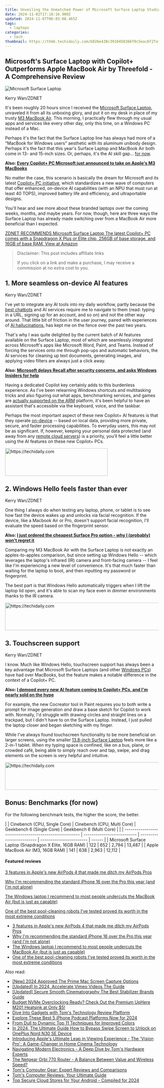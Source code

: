 ```yaml
---
title: Unveiling the Unmatched Power of Microsoft Surface Laptop Studio 2 – Why It Outshines Competitors Like MacBook Pro | ZDNet's Comprehensive Review
date: 2024-11-02T17:18:16.900Z
updated: 2024-11-07T06:03:08.465Z
tags:
  - laptops
categories:
  - tech
thumbnail: https://thmb.techidaily.com/b926e430c3910450366f0c5eac6f2faf425580bfe11541a9628c11209d7640f5.jpg
---
```


## Microsoft's Surface Laptop with Copilot+ Outperforms Apple MacBook Air by Threefold - A Comprehensive Review

![Microsoft Surface Laptop](https://www.zdnet.com/a/img/resize/2985e90d6693fc158e15c28735f12cf8ec7d956a/2024/06/19/1adda4ae-b2cd-4b9a-982c-ad3454d31208/dsc00995.jpg?auto=webp&width=1280)

Kerry Wan/ZDNET

It's been roughly 20 hours since I received the [Microsoft Surface Laptop](https://buy.geni.us/Proxy.ashx?TSID=368250&GR%5FURL=https%3A%2F%2Fwww.amazon.com%2FMicrosoft-Surface-Touchscreen-Snapdragon-Sapphire%2Fdp%2FB0CXKYTQS2%3Ftag%3Dzd-buy-button-20%26ascsubtag%3D%5F%5FCOM%5FCLICK%5FID%5F%5F%7Cc9919522-685b-4aa9-983b-c7ff321ae869%7Cdtp&dtb=1), unraveled it from all its unboxing glory, and put it on my desk in place of my trusty [M3 MacBook Air](https://www.zdnet.com/article/m3-macbook-air-review/). This morning, I practically flew through my usual apps and services like every other day, only this time, on a Windows PC instead of a Mac.

Perhaps it's the fact that the Surface Laptop line has always had more of a "MacBook for Windows users" aesthetic with its aluminum unibody design. Perhaps it's the fact that this year's Surface Laptop and MacBook Air both come in 13- and 15-inch sizes. Or, perhaps, it's the AI skill gap... [for now](https://www.zdnet.com/article/heres-every-macos-15-sequoia-feature-announced-at-wwdc-2024/).

**Also: [Every Copilot+ PC Microsoft just announced to take on Apple's M3 MacBooks](https://www.zdnet.com/article/every-copilot-pc-microsoft-just-announced-to-take-on-apples-m3-macbooks/)**

No matter the case, this scenario is basically the dream for Microsoft and its latest [Copilot+ PC initiative](https://www.zdnet.com/article/every-copilot-pc-microsoft-just-announced-to-take-on-apples-m3-macbooks/), which standardizes a new wave of computers that offer enhanced, on-device AI capabilities (with an NPU that must run at least 40 TOPS), improved battery life and efficiency, and ultraportable designs. 

You'll hear and see more about these branded laptops over the coming weeks, months, and maybe years. For now, though, here are three ways the Surface Laptop has already made switching over from a MacBook Air more beneficial than I expected.

[ZDNET RECOMMENDS Microsoft Surface Laptop The latest Copilot+ PC comes with a Snapdragon X Plus or Elite chip, 256GB of base storage, and 16GB of base RAM. View at Amazon](https://buy.geni.us/Proxy.ashx?TSID=368250&GR%5FURL=https%3A%2F%2Fwww.amazon.com%2FMicrosoft-Surface-Touchscreen-Snapdragon-Sapphire%2Fdp%2FB0CXKYTQS2%3Ftag%3Dzd-buy-button-20%26ascsubtag%3D%5F%5FCOM%5FCLICK%5FID%5F%5F%7Cc9919522-685b-4aa9-983b-c7ff321ae869%7Cdtp&dtb=1)

>  Disclaimer: This post includes affiliate links
>
>  If you click on a link and make a purchase, I may receive a commission at no extra cost to you.
>

## 1\. More seamless on-device AI features

Kerry Wan/ZDNET

I've yet to integrate any AI tools into my daily workflow, partly because the [best chatbots](https://www.zdnet.com/article/best-ai-chatbot/) and AI services require me to navigate to them (read: typing in a URL, signing up for an account, and so on) and not the other way around. That little bit of friction in the user journey, paired with experiences of [AI hallucinations](https://www.zdnet.com/article/i-tested-the-ai-gadget-that-got-the-internet-buzzing-and-it-left-me-wanting-more/), has kept me on the fence over the past two years.

That's why I was quite delighted by the current batch of AI features available on the Surface Laptop, most of which are seamlessly integrated across Microsoft's apps like Microsoft Word, Paint, and Teams. Instead of forcing the services onto me through pop-ups and automatic behaviors, the AI services for cleaning up text documents, generating images, and applying video filters are always just a click away.

**Also: [Microsoft delays Recall after security concerns, and asks Windows Insiders for help](https://www.zdnet.com/article/microsoft-delays-recall-after-security-concerns-and-asks-windows-insiders-for-help/)**

Having a dedicated Copilot key certainly adds to this burdenless experience. As I've been relearning Windows shortcuts and multitasking tricks and also figuring out what apps, benchmarking services, and games are [actually supported on the ARM](https://www.zdnet.com/article/these-new-apps-are-coming-to-windows-on-arm-and-theyre-a-big-deal/) platform, it's been helpful to have an assistant that's accessible via the keyboard, voice, and the taskbar.

Perhaps the most important aspect of these new Copilot+ AI features is that they operate [on-device](https://www.zdnet.com/article/5-top-mobile-trends-in-2024-on-device-ai-the-new-smartphone-and-more/#:~:text=to%20take%20shape.-,1.%20On%2Ddevice%20AI%20puts%20the%20%27smart%27%20in%20smartphone,-The%20new%20Samsung) \-- based on local data, providing more private, secure, and faster processing capabilities. To everyday users, this may not be as significant. If, however, keeping your personal data protected (and away from any [remote cloud servers](https://www.zdnet.com/article/ai-is-changing-cybersecurity-and-businesses-must-wake-up-to-the-threat/)) is a priority, you'll feel a little better using the AI features on these new Copilot+ PCs.

<!-- affiliate ads begin -->
<a href="https://aligracehair.sjv.io/c/5597632/2135358/19272" target="_top" id="2135358">
  <img src="//a.impactradius-go.com/display-ad/19272-2135358" border="0" alt="https://techidaily.com" width="336" height="90"/>
</a>
<img height="0" width="0" src="https://aligracehair.sjv.io/i/5597632/2135358/19272" style="position:absolute;visibility:hidden;" border="0" />
<!-- affiliate ads end -->

## 2\. Windows Hello feels faster than ever

Kerry Wan/ZDNET

One thing I always do when testing any laptop, phone, or tablet is to see how fast the device wakes up and unlocks via facial recognition. If the device, like a Macbook Air or Pro, doesn't support facial recognition, I'll evaluate the speed based on the fingerprint sensor.

**Also: [I just ordered the cheapest Surface Pro option - why I (probably) won't regret it](https://www.zdnet.com/article/i-just-ordered-the-cheapest-surface-pro-option-why-i-probably-wont-regret-it/)**

Comparing my M3 MacBook Air with the Surface Laptop is not exactly an apples-to-apples comparison, but since setting up Windows Hello -- which leverages the laptop's infrared (IR) camera and front-facing camera -- I feel like I'm experiencing a new level of convenience. It's that much faster than waiting for the laptop to boot, and then inputting my password or fingerprint. 

The best part is that Windows Hello automatically triggers when I lift the laptop lid open, and it's able to scan my face even in dimmer environments thanks to the IR camera.

<!-- affiliate ads begin -->
<a href="https://unicoeye.pxf.io/c/5597632/2134224/18498" target="_top" id="2134224">
  <img src="//a.impactradius-go.com/display-ad/18498-2134224" border="0" alt="https://techidaily.com" width="728" height="90"/>
</a>
<img height="0" width="0" src="https://unicoeye.pxf.io/i/5597632/2134224/18498" style="position:absolute;visibility:hidden;" border="0" />
<!-- affiliate ads end -->

## 3\. Touchscreen support

Kerry Wan/ZDNET

I know. Much like Windows Hello, touchscreen support has always been a key advantage that Microsoft Surface Laptops (and other [Windows PCs](https://www.zdnet.com/article/best-laptop/)) have had over MacBooks, but the feature makes a notable difference in the context of a Copilot+ PC.

**Also: [I demoed every new AI feature coming to Copilot+ PCs, and I'm nearly sold on the hype](https://www.zdnet.com/article/i-demoed-every-new-ai-feature-coming-to-copilot-pcs-and-im-nearly-sold-on-the-hype/)**

For example, the new Cocreator tool in Paint requires you to both write a prompt for image generation _and_ draw a base sketch for Copilot to work with. Normally, I'd struggle with drawing circles and straight lines on a trackpad, but I didn't have to on the Surface Laptop. Instead, I just pulled the laptop closer and began sketching with my finger. 

While I've always found touchscreen functionality to be more beneficial on larger screens, using the smaller [13.8-inch Surface Laptop](https://buy.geni.us/Proxy.ashx?TSID=368250&GR%5FURL=https%3A%2F%2Fwww.amazon.com%2FMicrosoft-Surface-Touchscreen-Snapdragon-Sapphire%2Fdp%2FB0CXKYTQS2%3Ftag%3Dzd-buy-button-20%26ascsubtag%3D%5F%5FCOM%5FCLICK%5FID%5F%5F%7Cc9919522-685b-4aa9-983b-c7ff321ae869%7Cdtp&dtb=1) feels more like a 2-in-1 tablet. When my typing space is confined, like on a bus, plane, or crowded café, being able to simply reach over and tap, swipe, and drag elements on the screen is very helpful and intuitive. 

<!-- affiliate ads begin -->
<a href="https://appsumo.8odi.net/c/5597632/2094418/7443" target="_top" id="2094418">
  <img src="//a.impactradius-go.com/display-ad/7443-2094418" border="0" alt="https://techidaily.com" width="728" height="90"/>
</a>
<img height="0" width="0" src="https://appsumo.8odi.net/i/5597632/2094418/7443" style="position:absolute;visibility:hidden;" border="0" />
<!-- affiliate ads end -->

## Bonus: Benchmarks (for now)

For the following benchmark tests, the higher the score, the better.

| | Cinebench (CPU, Single Core)                          | Cinebench (CPU, Multi Core) | Geekbench 6 (Single Core) | Geekbench 6 (Multi Core) |        |
| ------------------------------------------------------- | --------------------------- | ------------------------- | ------------------------ | ------ |
| Microsoft Surface Laptop (Snapdragon X Elite, 16GB RAM) | 122                         | 652                       | 2,794                    | 13,487 |
| Apple MacBook Air (M3, 16GB RAM)                        | 141                         | 638                       | 2,963                    | 12,112 |

#### Featured reviews

[3 features in Apple's new AirPods 4 that made me ditch my AirPods Pros](https://www.zdnet.com/article/3-features-in-apples-new-airpods-4-that-made-me-ditch-my-airpods-pros/ "3 features in Apple's new AirPods 4 that made me ditch my AirPods Pros")

[Why I'm recommending the standard iPhone 16 over the Pro this year (and I'm not alone)](https://www.zdnet.com/article/why-im-recommending-the-standard-iphone-16-over-the-pro-this-year-and-im-not-alone/ "Why I'm recommending the standard iPhone 16 over the Pro this year (and I'm not alone)")

[The Windows laptop I recommend to most people undercuts the MacBook Air (but is just as capable)](https://www.zdnet.com/article/the-windows-laptop-i-recommend-to-most-people-undercuts-the-macbook-air-but-is-just-as-capable/ "The Windows laptop I recommend to most people undercuts the MacBook Air (but is just as capable)")

[One of the best pool-cleaning robots I've tested proved its worth in the most extreme conditions](https://www.zdnet.com/article/one-of-the-best-pool-cleaning-robots-ive-tested-proved-its-worth-in-the-most-extreme-conditions/ "One of the best pool-cleaning robots I've tested proved its worth in the most extreme conditions")

* [3 features in Apple's new AirPods 4 that made me ditch my AirPods Pros](https://www.zdnet.com/article/3-features-in-apples-new-airpods-4-that-made-me-ditch-my-airpods-pros/ "3 features in Apple's new AirPods 4 that made me ditch my AirPods Pros")
* [Why I'm recommending the standard iPhone 16 over the Pro this year (and I'm not alone)](https://www.zdnet.com/article/why-im-recommending-the-standard-iphone-16-over-the-pro-this-year-and-im-not-alone/ "Why I'm recommending the standard iPhone 16 over the Pro this year (and I'm not alone)")
* [The Windows laptop I recommend to most people undercuts the MacBook Air (but is just as capable)](https://www.zdnet.com/article/the-windows-laptop-i-recommend-to-most-people-undercuts-the-macbook-air-but-is-just-as-capable/ "The Windows laptop I recommend to most people undercuts the MacBook Air (but is just as capable)")
* [One of the best pool-cleaning robots I've tested proved its worth in the most extreme conditions](https://www.zdnet.com/article/one-of-the-best-pool-cleaning-robots-ive-tested-proved-its-worth-in-the-most-extreme-conditions/ "One of the best pool-cleaning robots I've tested proved its worth in the most extreme conditions")

<ins class="adsbygoogle"
     style="display:block"
     data-ad-format="autorelaxed"
     data-ad-client="ca-pub-7571918770474297"
     data-ad-slot="1223367746"></ins>

<ins class="adsbygoogle"
     style="display:block"
     data-ad-client="ca-pub-7571918770474297"
     data-ad-slot="8358498916"
     data-ad-format="auto"
     data-full-width-responsive="true"></ins>

<span class="atpl-alsoreadstyle">Also read:</span>
<div><ul>
<li><a href="https://video-capture.techidaily.com/new-2024-approved-the-prime-mac-screen-capture-options/"><u>[New] 2024 Approved The Prime Mac Screen Capture Options</u></a></li>
<li><a href="https://vimeo-videos.techidaily.com/updated-in-2024-accelerate-vimeo-videos-the-guide/"><u>[Updated] In 2024, Accelerate Vimeo Videos The Guide</u></a></li>
<li><a href="https://extra-approaches.techidaily.com/updated-secure-smooth-cinematography-the-best-stabilizer-brands-guide/"><u>[Updated] Secure Smooth Cinematography The Best Stabilizer Brands Guide</u></a></li>
<li><a href="https://hardware-reviews.techidaily.com/1723341711051-budget-nvme-overclocking-ready-check-out-the-premium-uphere-m201-heatsink-at-only-5/"><u>Budget NVMe Overclocking Ready? Check Out the Premium UpHere M201 Heatsink at Only $5!</u></a></li>
<li><a href="https://hardware-reviews.techidaily.com/dive-into-gadgets-with-toms-technology-review-platform/"><u>Dive Into Gadgets with Tom's Technology Review Platform</u></a></li>
<li><a href="https://some-knowledge.techidaily.com/explore-these-best-5-iphone-podcast-platforms-now-for-2024/"><u>Explore These Best 5 iPhone Podcast Platforms Now for 2024</u></a></li>
<li><a href="https://fox-helps.techidaily.com/from-dull-to-dynamic-top-11-techniques-for-improved-colors/"><u>From Dull to Dynamic Top 11 Techniques for Improved Colors</u></a></li>
<li><a href="https://easy-unlock-android.techidaily.com/in-2024-the-ultimate-guide-how-to-bypass-swipe-screen-to-unlock-on-oneplus-nord-n30-se-device-by-drfone-android/"><u>In 2024, The Ultimate Guide How to Bypass Swipe Screen to Unlock on OnePlus Nord N30 SE Device</u></a></li>
<li><a href="https://tech-renaissance.techidaily.com/introducing-apples-ultimate-leap-in-viewing-experience-the-vision-pro-a-game-changer-in-home-cinema-technology/"><u>Introducing Apple's Ultimate Leap in Viewing Experience - The 'Vision Pro': A Game-Changer in Home Cinema Technology</u></a></li>
<li><a href="https://hardware-reviews.techidaily.com/navigating-modern-electronics-a-deep-dive-by-toms-hardware-experts/"><u>Navigating Modern Electronics - A Deep Dive by Tom's Hardware Experts</u></a></li>
<li><a href="https://hardware-reviews.techidaily.com/the-netgear-orbi-770-router-a-balance-between-value-and-wireless-speed/"><u>The Netgear Orbi 770 Router - A Balance Between Value and Wireless Speed?</u></a></li>
<li><a href="https://hardware-reviews.techidaily.com/toms-computer-gear-expert-reviews-and-comparisons/"><u>Tom's Computer Gear: Expert Reviews and Comparisons</u></a></li>
<li><a href="https://hardware-reviews.techidaily.com/toms-computer-reviews-your-ultimate-guide/"><u>Tom's Computer Reviews: Your Ultimate Guide</u></a></li>
<li><a href="https://some-approaches.techidaily.com/top-secure-cloud-stores-for-your-android-compiled-for-2024/"><u>Top Secure Cloud Stores for Your Android - Compiled for 2024</u></a></li>
</ul></div>

